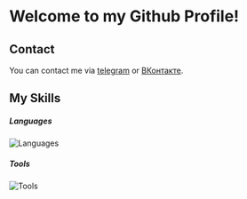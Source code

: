 # Welcome to my Github Profile!

## Contact
You can contact me via [telegram](https://Zeezizix.t.me/) or [ВКонтакте](https://vk.com/sccdxd).
## My Skills
##### Languages
![Languages](https://skillicons.dev/icons?i=java,py,js&theme=dark)
##### Tools
![Tools](https://skillicons.dev/icons?i=git,github&theme=light)
